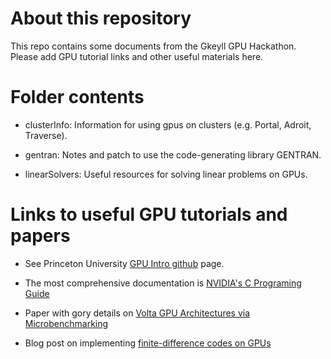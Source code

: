 # About this repository

This repo contains some documents from the Gkeyll GPU
Hackathon. Please add GPU tutorial links and other useful materials
here.

# Folder contents

- clusterInfo: Information for using gpus on clusters (e.g. Portal, Adroit, Traverse).

- gentran: Notes and patch to use the code-generating library GENTRAN.

- linearSolvers: Useful resources for solving linear problems on GPUs.

# Links to useful GPU tutorials and papers

- See Princeton University [GPU Intro
  github](https://github.com/PrincetonUniversity/gpu_programming_intro)
  page.

- The most comprehensive documentation is [NVIDIA's C Programing
  Guide](https://docs.nvidia.com/cuda/cuda-c-programming-guide/index.html)

- Paper with gory details on [Volta GPU Architectures via
  Microbenchmarking](https://arxiv.org/pdf/1804.06826.pdf)

- Blog post on implementing [finite-difference codes on
  GPUs](https://devblogs.nvidia.com/finite-difference-methods-cuda-cc-part-1/)

